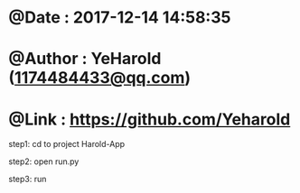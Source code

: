 # @Date    : 2017-12-14 14:58:35
# @Author  : YeHarold (1174484433@qq.com)
# @Link    : https://github.com/Yeharold



step1:	cd to project Harold-App

step2: 	open run.py 

step3:	run



